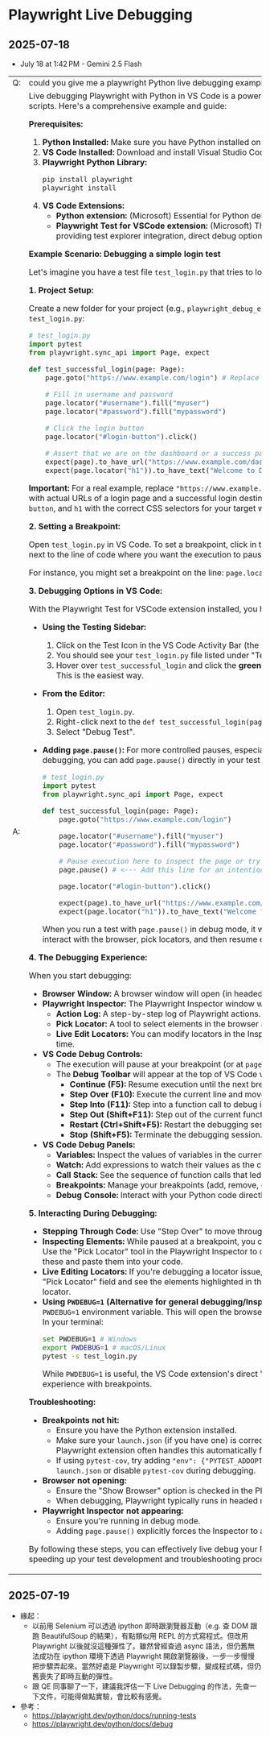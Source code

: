 # Playwright Live Debugging

## 2025-07-18

- July 18 at 1:42 PM - Gemini 2.5 Flash 

<table><tr><td>Q:</td><td>
<!-- add your Prompt bellow-->
could you give me a playwright Python live debugging example using VS Code?
</td></tr><tr><td>A:</td><td>
<!-- add Chatbot Response bellow-->
Live debugging Playwright with Python in VS Code is a powerful way to understand and fix issues in your automation scripts. Here's a comprehensive example and guide:

**Prerequisites:**

1.  **Python Installed:** Make sure you have Python installed on your system.
2.  **VS Code Installed:** Download and install Visual Studio Code.
3.  **Playwright Python Library:**
    ```bash
    pip install playwright
    playwright install
    ```
4.  **VS Code Extensions:**
      * **Python extension:** (Microsoft) Essential for Python debugging.
      * **Playwright Test for VSCode extension:** (Microsoft) This extension greatly enhances the experience by providing test explorer integration, direct debug options, and the Playwright Inspector.

**Example Scenario: Debugging a simple login test**

Let's imagine you have a test file `test_login.py` that tries to log into a website.

**1. Project Setup:**

Create a new folder for your project (e.g., `playwright_debug_example`).
Inside this folder, create a file named `test_login.py`:

```python
# test_login.py
import pytest
from playwright.sync_api import Page, expect

def test_successful_login(page: Page):
    page.goto("https://www.example.com/login") # Replace with a real login page URL if you have one

    # Fill in username and password
    page.locator("#username").fill("myuser")
    page.locator("#password").fill("mypassword")

    # Click the login button
    page.locator("#login-button").click()

    # Assert that we are on the dashboard or a success page
    expect(page).to_have_url("https://www.example.com/dashboard") # Replace with your success URL
    expect(page.locator("h1")).to_have_text("Welcome to Dashboard") # Replace with a success message element
```

**Important:** For a real example, replace `"https://www.example.com/login"` and `"https://www.example.com/dashboard"` with actual URLs of a login page and a successful login destination. Similarly, replace `#username`, `#password`, `#login-button`, and `h1` with the correct CSS selectors for your target website.

**2. Setting a Breakpoint:**

Open `test_login.py` in VS Code. To set a breakpoint, click in the gutter (the space to the left of the line numbers) next to the line of code where you want the execution to pause. A red dot will appear, indicating a breakpoint.

For instance, you might set a breakpoint on the line:
`page.locator("#login-button").click()`

**3. Debugging Options in VS Code:**

With the Playwright Test for VSCode extension installed, you have a few convenient ways to debug:

  * **Using the Testing Sidebar:**

    1.  Click on the Test Icon in the VS Code Activity Bar (the icon that looks like a beaker).
    2.  You should see your `test_login.py` file listed under "Tests". Expand it to see `test_successful_login`.
    3.  Hover over `test_successful_login` and click the **green play button with a bug icon** (Run Test with Debugger). This is the easiest way.

  * **From the Editor:**

    1.  Open `test_login.py`.
    2.  Right-click next to the `def test_successful_login(page: Page):` line.
    3.  Select "Debug Test".

  * **Adding `page.pause()`:**
    For more controlled pauses, especially when you want to interact with the browser during debugging, you can add `page.pause()` directly in your test code:

    ```python
    # test_login.py
    import pytest
    from playwright.sync_api import Page, expect

    def test_successful_login(page: Page):
        page.goto("https://www.example.com/login")

        page.locator("#username").fill("myuser")
        page.locator("#password").fill("mypassword")

        # Pause execution here to inspect the page or try locators
        page.pause() # <--- Add this line for an intentional pause

        page.locator("#login-button").click()

        expect(page).to_have_url("https://www.example.com/dashboard")
        expect(page.locator("h1")).to_have_text("Welcome to Dashboard")
    ```

    When you run a test with `page.pause()` in debug mode, it will open the Playwright Inspector, allowing you to interact with the browser, pick locators, and then resume execution.

**4. The Debugging Experience:**

When you start debugging:

  * **Browser Window:** A browser window will open (in headed mode by default during debugging).
  * **Playwright Inspector:** The Playwright Inspector window will often pop up. This is a powerful tool that shows you:
      * **Action Log:** A step-by-step log of Playwright actions.
      * **Pick Locator:** A tool to select elements in the browser and automatically generate locators.
      * **Live Edit Locators:** You can modify locators in the Inspector and see them highlight in the browser in real-time.
  * **VS Code Debug Controls:**
      * The execution will pause at your breakpoint (or at `page.pause()`).
      * The **Debug Toolbar** will appear at the top of VS Code with controls like:
          * **Continue (F5):** Resume execution until the next breakpoint or end of the script.
          * **Step Over (F10):** Execute the current line and move to the next line of code, stepping over function calls.
          * **Step Into (F11):** Step into a function call to debug its internal logic.
          * **Step Out (Shift+F11):** Step out of the current function and continue execution.
          * **Restart (Ctrl+Shift+F5):** Restart the debugging session.
          * **Stop (Shift+F5):** Terminate the debugging session.
  * **VS Code Debug Panels:**
      * **Variables:** Inspect the values of variables in the current scope.
      * **Watch:** Add expressions to watch their values as the code executes.
      * **Call Stack:** See the sequence of function calls that led to the current point.
      * **Breakpoints:** Manage your breakpoints (add, remove, enable/disable).
      * **Debug Console:** Interact with your Python code directly, execute commands, and view `print()` statements.

**5. Interacting During Debugging:**

  * **Stepping Through Code:** Use "Step Over" to move through your Playwright actions line by line.
  * **Inspecting Elements:** While paused at a breakpoint, you can go to the browser window opened by Playwright. Use the "Pick Locator" tool in the Playwright Inspector to click on elements and get their locators. You can copy these and paste them into your code.
  * **Live Editing Locators:** If you're debugging a locator issue, you can edit the locator in the Playwright Inspector's "Pick Locator" field and see the elements highlighted in the browser in real-time, helping you find the correct locator.
  * **Using `PWDEBUG=1` (Alternative for general debugging/Inspector):**
    You can also launch your tests with the `PWDEBUG=1` environment variable. This will open the browser in headed mode and launch the Playwright Inspector.
    In your terminal:
    ```bash
    set PWDEBUG=1 # Windows
    export PWDEBUG=1 # macOS/Linux
    pytest -s test_login.py
    ```
    While `PWDEBUG=1` is useful, the VS Code extension's direct "Debug Test" option usually provides a more integrated experience with breakpoints.

**Troubleshooting:**

  * **Breakpoints not hit:**
      * Ensure you have the Python extension installed.
      * Make sure your `launch.json` (if you have one) is correctly configured for Python debugging (though the Playwright extension often handles this automatically for tests).
      * If using `pytest-cov`, try adding `"env": {"PYTEST_ADDOPTS": "--no-cov"}` to your debug configuration in `launch.json` or disable `pytest-cov` during debugging.
  * **Browser not opening:**
      * Ensure the "Show Browser" option is checked in the Playwright sidebar in VS Code's Testing view.
      * When debugging, Playwright typically runs in headed mode by default.
  * **Playwright Inspector not appearing:**
      * Ensure you're running in debug mode.
      * Adding `page.pause()` explicitly forces the Inspector to appear.

By following these steps, you can effectively live debug your Playwright Python tests within VS Code, significantly speeding up your test development and troubleshooting process.
</td></tr></table>

## 2025-07-19

- 緣起：
  - 以前用 Selenium 可以透過 ipython 即時跟瀏覽器互動（e.g. 查 DOM 跟跑 BeautifulSoup 的結果），有點類似用 REPL 的方式寫程式。但改用 Playwright 以後就沒這種彈性了。雖然曾經查過 async 語法，但仍舊無法成功在 ipython 環境下透過 Playwright 開啟瀏覽器後，一步一步慢慢把步驟弄起來。當然好處是 Playwright 可以錄製步驟，變成程式碼，但仍舊喪失了即時互動的彈性。
  - 跟 QE 同事聊了一下，建議我評估一下 Live Debugging 的作法，先查一下文件，可能得做點實驗，會比較有感覺。
- 參考：
  - https://playwright.dev/python/docs/running-tests
  - https://playwright.dev/python/docs/debug